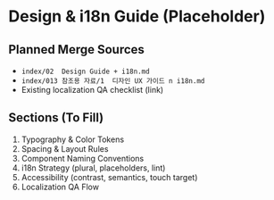 # Design & i18n Guide (Placeholder)

## Planned Merge Sources
- `index/02  Design Guide + i18n.md`
- `index/013 참조용 자료/1  디자인 UX 가이드 n i18n.md`
- Existing localization QA checklist (link)

## Sections (To Fill)
1. Typography & Color Tokens
2. Spacing & Layout Rules
3. Component Naming Conventions
4. i18n Strategy (plural, placeholders, lint)
5. Accessibility (contrast, semantics, touch target)
6. Localization QA Flow
